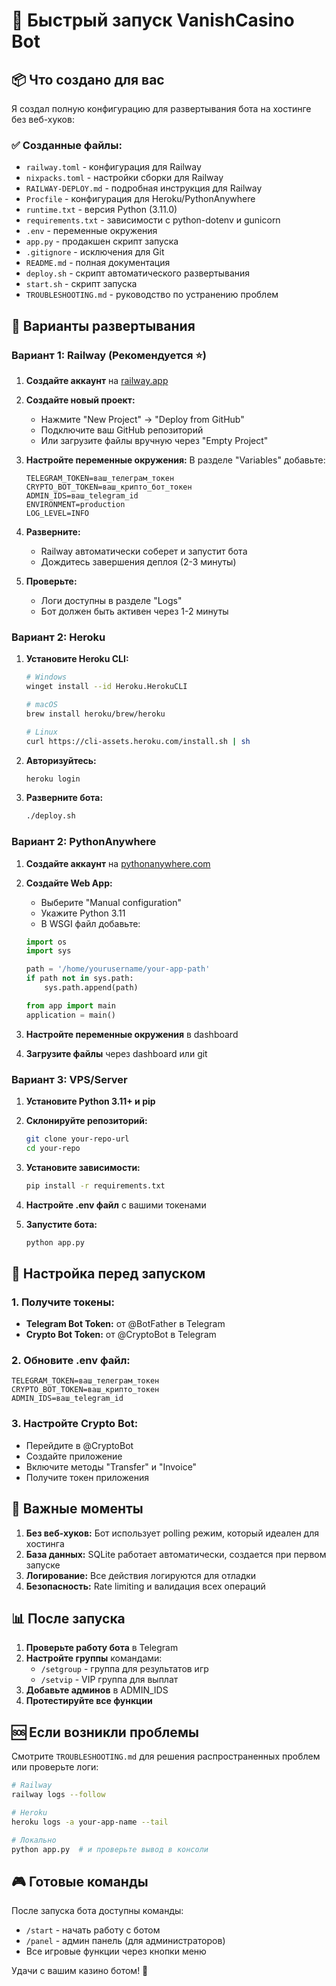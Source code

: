 # 🚀 Быстрый запуск VanishCasino Bot

## 📦 Что создано для вас

Я создал полную конфигурацию для развертывания бота на хостинге без веб-хуков:

### ✅ Созданные файлы:
- `railway.toml` - конфигурация для Railway
- `nixpacks.toml` - настройки сборки для Railway
- `RAILWAY-DEPLOY.md` - подробная инструкция для Railway
- `Procfile` - конфигурация для Heroku/PythonAnywhere
- `runtime.txt` - версия Python (3.11.0)
- `requirements.txt` - зависимости с python-dotenv и gunicorn
- `.env` - переменные окружения
- `app.py` - продакшен скрипт запуска
- `.gitignore` - исключения для Git
- `README.md` - полная документация
- `deploy.sh` - скрипт автоматического развертывания
- `start.sh` - скрипт запуска
- `TROUBLESHOOTING.md` - руководство по устранению проблем

## 🎯 Варианты развертывания

### Вариант 1: Railway (Рекомендуется ⭐)

1. **Создайте аккаунт** на [railway.app](https://railway.app)

2. **Создайте новый проект:**
   - Нажмите "New Project" → "Deploy from GitHub"
   - Подключите ваш GitHub репозиторий
   - Или загрузите файлы вручную через "Empty Project"

3. **Настройте переменные окружения:**
   В разделе "Variables" добавьте:
   ```
   TELEGRAM_TOKEN=ваш_телеграм_токен
   CRYPTO_BOT_TOKEN=ваш_крипто_бот_токен
   ADMIN_IDS=ваш_telegram_id
   ENVIRONMENT=production
   LOG_LEVEL=INFO
   ```

4. **Разверните:**
   - Railway автоматически соберет и запустит бота
   - Дождитесь завершения деплоя (2-3 минуты)

5. **Проверьте:**
   - Логи доступны в разделе "Logs"
   - Бот должен быть активен через 1-2 минуты

### Вариант 2: Heroku

1. **Установите Heroku CLI:**
   ```bash
   # Windows
   winget install --id Heroku.HerokuCLI

   # macOS
   brew install heroku/brew/heroku

   # Linux
   curl https://cli-assets.heroku.com/install.sh | sh
   ```

2. **Авторизуйтесь:**
   ```bash
   heroku login
   ```

3. **Разверните бота:**
   ```bash
   ./deploy.sh
   ```

### Вариант 2: PythonAnywhere

1. **Создайте аккаунт** на [pythonanywhere.com](https://pythonanywhere.com)

2. **Создайте Web App:**
   - Выберите "Manual configuration"
   - Укажите Python 3.11
   - В WSGI файл добавьте:
   ```python
   import os
   import sys

   path = '/home/yourusername/your-app-path'
   if path not in sys.path:
       sys.path.append(path)

   from app import main
   application = main()
   ```

3. **Настройте переменные окружения** в dashboard

4. **Загрузите файлы** через dashboard или git

### Вариант 3: VPS/Server

1. **Установите Python 3.11+ и pip**

2. **Склонируйте репозиторий:**
   ```bash
   git clone your-repo-url
   cd your-repo
   ```

3. **Установите зависимости:**
   ```bash
   pip install -r requirements.txt
   ```

4. **Настройте .env файл** с вашими токенами

5. **Запустите бота:**
   ```bash
   python app.py
   ```

## 🔧 Настройка перед запуском

### 1. Получите токены:
- **Telegram Bot Token:** от @BotFather в Telegram
- **Crypto Bot Token:** от @CryptoBot в Telegram

### 2. Обновите .env файл:
```env
TELEGRAM_TOKEN=ваш_телеграм_токен
CRYPTO_BOT_TOKEN=ваш_крипто_токен
ADMIN_IDS=ваш_telegram_id
```

### 3. Настройте Crypto Bot:
- Перейдите в @CryptoBot
- Создайте приложение
- Включите методы "Transfer" и "Invoice"
- Получите токен приложения

## 🚨 Важные моменты

1. **Без веб-хуков:** Бот использует polling режим, который идеален для хостинга
2. **База данных:** SQLite работает автоматически, создается при первом запуске
3. **Логирование:** Все действия логируются для отладки
4. **Безопасность:** Rate limiting и валидация всех операций

## 📊 После запуска

1. **Проверьте работу бота** в Telegram
2. **Настройте группы** командами:
   - `/setgroup` - группа для результатов игр
   - `/setvip` - VIP группа для выплат
3. **Добавьте админов** в ADMIN_IDS
4. **Протестируйте все функции**

## 🆘 Если возникли проблемы

Смотрите `TROUBLESHOOTING.md` для решения распространенных проблем или проверьте логи:

```bash
# Railway
railway logs --follow

# Heroku
heroku logs -a your-app-name --tail

# Локально
python app.py  # и проверьте вывод в консоли
```

## 🎮 Готовые команды

После запуска бота доступны команды:
- `/start` - начать работу с ботом
- `/panel` - админ панель (для администраторов)
- Все игровые функции через кнопки меню

Удачи с вашим казино ботом! 🎰